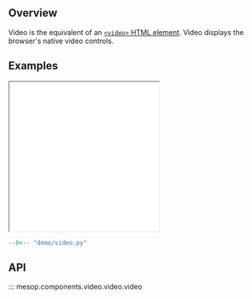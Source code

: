 ## Overview

Video is the equivalent of an [`<video>` HTML element](https://developer.mozilla.org/en-US/docs/Web/HTML/Element/video). Video displays the browser's native video controls.

## Examples

<iframe class="component-demo" src="/mesop/demo/?demo=video" style="height: 300px"></iframe>

```python
--8<-- "demo/video.py"
```

## API

::: mesop.components.video.video.video
